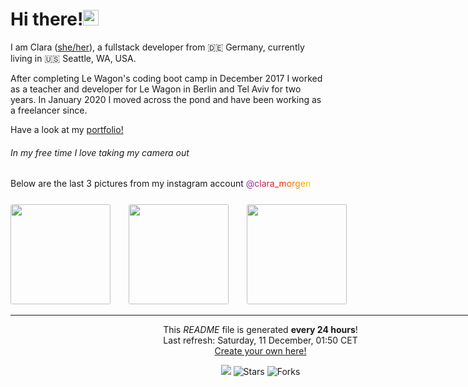 <h1>Hi there!<img src="https://media.giphy.com/media/hvRJCLFzcasrR4ia7z/giphy.gif" width="25px"></h1>

<p>I am Clara (<a href="https://pronoun.is/she" target="_blank">she/her</a>), a fullstack developer from 🇩🇪 Germany, currently living in 🇺🇸 Seattle, WA, USA.</p>
<p>After completing Le Wagon's coding boot camp in December 2017 I worked as a teacher and developer
for Le Wagon in Berlin and Tel Aviv for two years.
In January 2020 I moved across the pond and have been working as a freelancer since.
</p>

Have a look at my <a href="https://www.claramorgeneyer.com" target="_blank">portfolio!</a>

<h6>In my free time I love taking my camera out</h6>
  <p>Below are the last 3 pictures from my instagram account
  <a href="https://www.instagram.com/clara_morgen/" target="_blank" style="background: #7D36AF;
                                                                            background: -webkit-linear-gradient(to right, #7D36AF 0%, #F81500 50%, #F6D400 100%);
                                                                            background: -moz-linear-gradient(to right, #7D36AF 0%, #F81500 50%, #F6D400 100%);
                                                                            background: linear-gradient(to right, #7D36AF 0%, #F81500 50%, #F6D400 100%);
                                                                            -webkit-background-clip: text;
                                                                            -webkit-text-fill-color: transparent;
">
    @clara_morgen
  </a>

  <div style="width: 800; margin: 0 auto; margin-top: 25px;">
    <img width="160" src="https:&#x2F;&#x2F;www.picuki.com&#x2F;hosted-by-instagram&#x2F;url&#x3D;https%3A%7C%7C%7C%7Cscontent-hel3-1.cdninstagram.com%7C%7Cv%7C%7Ct51.2885-15%7C%7Csh0.08%7C%7Ce35%7C%7Cc0.180.1440.1440a%7C%7Cs640x640%7C%7C265216417_115196350993375_2669003909943247035_n.jpg%3F_nc_ht%3Dscontent-hel3-1.cdninstagram.com%26_nc_cat%3D107%26_nc_ohc%3DVZOBu11VOQEAX-qpO6W%26edm%3DABfd0MgBAAAA%26ccb%3D7-4%26oh%3D70962872183953864b4d0fd9d616fa39%26oe%3D61B96519%26_nc_sid%3D7bff83" style="border-radius: 3px; margin-right: 25px;"/>
    <img width="160" src="https:&#x2F;&#x2F;www.picuki.com&#x2F;hosted-by-instagram&#x2F;url&#x3D;https%3A%7C%7C%7C%7Cscontent-hel3-1.cdninstagram.com%7C%7Cv%7C%7Ct51.2885-15%7C%7Csh0.08%7C%7Ce35%7C%7Cc0.280.720.720a%7C%7Cs640x640%7C%7C264495914_3025454427711687_1104869590845596484_n.jpg%3F_nc_ht%3Dscontent-hel3-1.cdninstagram.com%26_nc_cat%3D103%26_nc_ohc%3DnGE-2tvgGZsAX_zQDUQ%26edm%3DABfd0MgBAAAA%26ccb%3D7-4%26oh%3D5ab455837c46b54c54bed35850fe6b6a%26oe%3D61B544D4%26_nc_sid%3D7bff83" style="border-radius: 3px; margin-right: 25px;" />
    <img width="160" src="https:&#x2F;&#x2F;www.picuki.com&#x2F;hosted-by-instagram&#x2F;url&#x3D;https%3A%7C%7C%7C%7Cscontent-hel3-1.cdninstagram.com%7C%7Cv%7C%7Ct51.2885-15%7C%7Csh0.08%7C%7Ce35%7C%7Cc0.180.1440.1440a%7C%7Cs640x640%7C%7C231512731_536511694467504_5101317556022917863_n.jpg%3F_nc_ht%3Dscontent-hel3-1.cdninstagram.com%26_nc_cat%3D100%26_nc_ohc%3DODFAyhuszHsAX8MaQND%26edm%3DABfd0MgBAAAA%26ccb%3D7-4%26oh%3D1ea07160019e14be62b329dd6f50d5ab%26oe%3D61B9A29C%26_nc_sid%3D7bff83" style="border-radius: 3px; margin-right: 25px;" />
  </p>

------------
<p align="center">This <i>README</i> file is generated <b>every 24 hours</b>!</br>Last refresh: Saturday, 11 December, 01:50 CET<br /><a href="https://medium.com/@th.guibert/how-to-create-a-self-updating-readme-md-for-your-github-profile-f8b05744ca91">Create your own here!</a></p>
<p align="center"><img src="https://github.com/thmsgbrt/thmsgbrt/workflows/README%20build/badge.svg" /> <img alt="Stars" src="https://img.shields.io/github/stars/thmsgbrt/thmsgbrt?style=flat-square&labelColor=343b41"/> <img alt="Forks" src="https://img.shields.io/github/forks/thmsgbrt/thmsgbrt?style=flat-square&labelColor=343b41"/></p>

